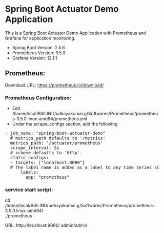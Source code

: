# Spring Boot Actuator Demo Application
This is a Spring Boot Actuator Demo Application with Prometheus and Grafana for application monitoring.

- Spring Boot Version: 2.5.6
- Prometheus Version: 3.5.0
- Grafana Version: 12.1.1

## Prometheus:
Download URL: https://prometheus.io/download/

### Prometheus Configuration:

- Edit /home/local/BSILIND/udhayakumar.g/Softwares/Prometheus/prometheus-3.5.0.linux-amd64/prometheus.yml
- Under the scrape_configs section, add the following:

<pre>
- job_name: "spring-boot-actuator-demo"
  # metrics_path defaults to '/metrics'
  metrics_path: '/actuator/prometheus'
  scrape_interval: 5s
  # scheme defaults to 'http'.
  static_configs:
  - targets: ["localhost:8080"]
  # The label name is added as a label to any time series scraped from this config.
      labels:
        app: "prometheus"
</pre>

### service start script:
cd /home/local/BSILIND/udhayakumar.g/Softwares/Prometheus/prometheus-3.5.0.linux-amd64/
<br/>
./prometheus

URL: http://localhost:9090/
admin/admin
